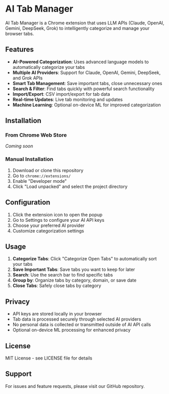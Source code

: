 # AI Tab Manager

AI Tab Manager is a Chrome extension that uses LLM APIs (Claude, OpenAI, Gemini, DeepSeek, Grok) to intelligently categorize and manage your browser tabs.

## Features

- **AI-Powered Categorization**: Uses advanced language models to automatically categorize your tabs
- **Multiple AI Providers**: Support for Claude, OpenAI, Gemini, DeepSeek, and Grok APIs
- **Smart Tab Management**: Save important tabs, close unnecessary ones
- **Search & Filter**: Find tabs quickly with powerful search functionality
- **Import/Export**: CSV import/export for tab data
- **Real-time Updates**: Live tab monitoring and updates
- **Machine Learning**: Optional on-device ML for improved categorization

## Installation

### From Chrome Web Store
*Coming soon*

### Manual Installation
1. Download or clone this repository
2. Go to `chrome://extensions/`
3. Enable "Developer mode"
4. Click "Load unpacked" and select the project directory

## Configuration

1. Click the extension icon to open the popup
2. Go to Settings to configure your AI API keys
3. Choose your preferred AI provider
4. Customize categorization settings

## Usage

1. **Categorize Tabs**: Click "Categorize Open Tabs" to automatically sort your tabs
2. **Save Important Tabs**: Save tabs you want to keep for later
3. **Search**: Use the search bar to find specific tabs
4. **Group by**: Organize tabs by category, domain, or save date
5. **Close Tabs**: Safely close tabs by category

## Privacy

- API keys are stored locally in your browser
- Tab data is processed securely through selected AI providers
- No personal data is collected or transmitted outside of AI API calls
- Optional on-device ML processing for enhanced privacy

## License

MIT License - see LICENSE file for details

## Support

For issues and feature requests, please visit our GitHub repository.